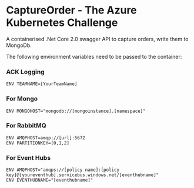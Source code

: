 # CaptureOrder  - The Azure Kubernetes Challenge

A containerised .Net Core 2.0 swagger API to capture orders, write them to MongoDb.

The following environment variables need to be passed to the container:

### ACK Logging
```
ENV TEAMNAME=[YourTeamName]
```
### For Mongo
```
ENV MONGOHOST="mongodb://[mongoinstance].[namespace]"
```

### For RabbitMQ
```
ENV AMQPHOST=amqp://[url]:5672
ENV PARTITIONKEY=[0,1,2]
```
### For Event Hubs
```
ENV AMQPHOST="amqps://[policy name]:[policy key]@[youreventhub].servicebus.windows.net/[eventhubname]"
ENV EVENTHUBNAME="[eventhubname]"
